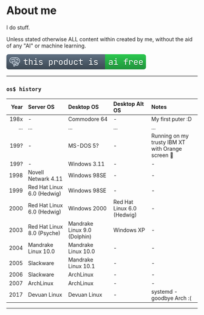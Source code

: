 # About me

I do stuff.

Unless stated otherwise ALL content within created by me, without the aid of any
"AI" or machine learning.

[![my stuff is AI free](https://raw.githubusercontent.com/krayon/this-product-is-ai-free/main/badge.svg)](https://this-product-is-ai-free.github.io)

---

### `os$ history`


|Year|Server OS|Desktop OS|Desktop Alt OS|Notes|
|--:|:--|:--|:--|:--|
|198x|-|Commodore 64|-|My first puter :D|
|...|...|...|...|...|
|199?|-|MS-DOS 5?|-|Running on my trusty IBM XT with Orange screen :tada:|
|199?|-|Windows 3.11|-|-|
|1998|Novell Netwark 4.11|Windows 98SE|-|-|
|1999|Red Hat Linux 6.0 (Hedwig)|Windows 98SE|-|-|
|2000|Red Hat Linux 6.0 (Hedwig)|Windows 2000|Red Hat Linux 6.0 (Hedwig)|-|
|2003|Red Hat Linux 8.0 (Psyche)|Mandrake Linux 9.0 (Dolphin)|Windows XP|-|
|2004|Mandrake Linux 10.0|Mandrake Linux 10.0|-|-|
|2005|Slackware|Mandrake Linux 10.1|-|-|
|2006|Slackware|ArchLinux|-|-|
|2007|ArchLinux|ArchLinux|-|-|
|2017|Devuan Linux|Devuan Linux|-|systemd - goodbye Arch :(|

----
[//]: # ( vim: set ts=4 sw=4 et cindent tw=80 ai si syn=markdown ft=markdown: )
